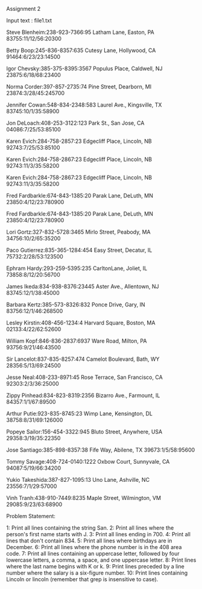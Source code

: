 Assignment 2

Input text : file1.txt

Steve Blenheim:238-923-7366:95 Latham Lane, Easton, PA 83755:11/12/56:20300

Betty Boop:245-836-8357:635 Cutesy Lane, Hollywood, CA 91464:6/23/23:14500

Igor Chevsky:385-375-8395:3567 Populus Place, Caldwell, NJ 23875:6/18/68:23400

Norma Corder:397-857-2735:74 Pine Street, Dearborn, MI 23874:3/28/45:245700

Jennifer Cowan:548-834-2348:583 Laurel Ave., Kingsville, TX 83745:10/1/35:58900

Jon DeLoach:408-253-3122:123 Park St., San Jose, CA 04086:7/25/53:85100

Karen Evich:284-758-2857:23 Edgecliff Place, Lincoln, NB 92743:7/25/53:85100

Karen Evich:284-758-2867:23 Edgecliff Place, Lincoln, NB 92743:11/3/35:58200

Karen Evich:284-758-2867:23 Edgecliff Place, Lincoln, NB 92743:11/3/35:58200

Fred Fardbarkle:674-843-1385:20 Parak Lane, DeLuth, MN 23850:4/12/23:780900

Fred Fardbarkle:674-843-1385:20 Parak Lane, DeLuth, MN 23850:4/12/23:780900

Lori Gortz:327-832-5728:3465 Mirlo Street, Peabody, MA 34756:10/2/65:35200

Paco Gutierrez:835-365-1284:454 Easy Street, Decatur, IL 75732:2/28/53:123500

Ephram Hardy:293-259-5395:235 CarltonLane, Joliet, IL 73858:8/12/20:56700

James Ikeda:834-938-8376:23445 Aster Ave., Allentown, NJ 83745:12/1/38:45000

Barbara Kertz:385-573-8326:832 Ponce Drive, Gary, IN 83756:12/1/46:268500

Lesley Kirstin:408-456-1234:4 Harvard Square, Boston, MA 02133:4/22/62:52600

William Kopf:846-836-2837:6937 Ware Road, Milton, PA 93756:9/21/46:43500

Sir Lancelot:837-835-8257:474 Camelot Boulevard, Bath, WY 28356:5/13/69:24500

Jesse Neal:408-233-8971:45 Rose Terrace, San Francisco, CA 92303:2/3/36:25000

Zippy Pinhead:834-823-8319:2356 Bizarro Ave., Farmount, IL 84357:1/1/67:89500

Arthur Putie:923-835-8745:23 Wimp Lane, Kensington, DL 38758:8/31/69:126000

Popeye Sailor:156-454-3322:945 Bluto Street, Anywhere, USA 29358:3/19/35:22350

Jose Santiago:385-898-8357:38 Fife Way, Abilene, TX 39673:1/5/58:95600

Tommy Savage:408-724-0140:1222 Oxbow Court, Sunnyvale, CA 94087:5/19/66:34200

Yukio Takeshida:387-827-1095:13 Uno Lane, Ashville, NC 23556:7/1/29:57000

Vinh Tranh:438-910-7449:8235 Maple Street, Wilmington, VM 29085:9/23/63:68900

Problem Statement:

1:    Print all lines containing the string San.
2:    Print all lines where the person's first name starts with J.
3:    Print all lines ending in 700.
4:    Print all lines that don't contain 834.
5:    Print all lines where birthdays are in December.
6:    Print all lines where the phone number is in the 408 area code.
7:    Print all lines containing an uppercase letter, followed by four lowercase letters, a comma, a space, and one uppercase letter.
8:    Print lines where the last name begins with K or k.
9:    Print lines preceded by a line number where the salary is a six-figure number.
10:   Print lines containing Lincoln or lincoln (remember that grep is insensitive to case).

